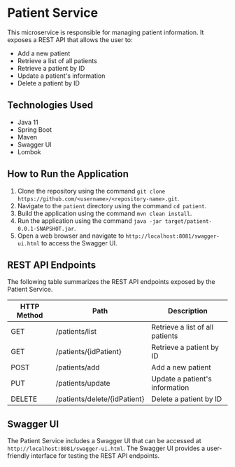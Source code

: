 # Patient Service

This microservice is responsible for managing patient information. It exposes a REST API that allows the user to:

- Add a new patient
- Retrieve a list of all patients
- Retrieve a patient by ID
- Update a patient's information
- Delete a patient by ID

## Technologies Used

- Java 11
- Spring Boot
- Maven
- Swagger UI
- Lombok

## How to Run the Application

1. Clone the repository using the command `git clone https://github.com/<username>/<repository-name>.git`.
2. Navigate to the `patient` directory using the command `cd patient`.
3. Build the application using the command `mvn clean install`.
4. Run the application using the command `java -jar target/patient-0.0.1-SNAPSHOT.jar`.
5. Open a web browser and navigate to `http://localhost:8081/swagger-ui.html` to access the Swagger UI.

## REST API Endpoints

The following table summarizes the REST API endpoints exposed by the Patient Service.

| HTTP Method | Path                   | Description                            |
|-------------|------------------------|----------------------------------------|
| GET         | /patients/list         | Retrieve a list of all patients        |
| GET         | /patients/{idPatient}  | Retrieve a patient by ID               |
| POST        | /patients/add          | Add a new patient                      |
| PUT         | /patients/update       | Update a patient's information         |
| DELETE      | /patients/delete/{idPatient} | Delete a patient by ID          |

## Swagger UI

The Patient Service includes a Swagger UI that can be accessed at `http://localhost:8081/swagger-ui.html`. The Swagger UI provides a user-friendly interface for testing the REST API endpoints.